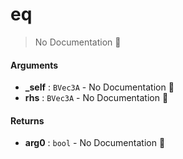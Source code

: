 # eq

> No Documentation 🚧

#### Arguments

- **\_self** : `BVec3A` \- No Documentation 🚧
- **rhs** : `BVec3A` \- No Documentation 🚧

#### Returns

- **arg0** : `bool` \- No Documentation 🚧
